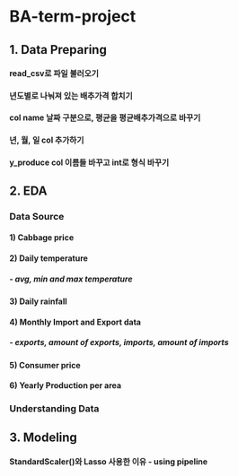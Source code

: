 # BA-term-project
## 1. Data Preparing
#### read_csv로 파일 불러오기
#### 년도별로 나눠져 있는 배추가격 합치기
#### col name 날짜 구분으로, 평균을 평균배추가격으로 바꾸기
#### 년, 월, 일 col 추가하기
#### y_produce col 이름들 바꾸고 int로 형식 바꾸기
 

## 2. EDA
### Data Source
#### 1) Cabbage price
#### 2) Daily temperature 
#####  - avg, min and max temperature
#### 3) Daily rainfall
#### 4) Monthly Import and Export data
#####  - exports, amount of exports, imports, amount of imports
#### 5) Consumer price
#### 6) Yearly Production per area
### Understanding Data

## 3. Modeling
#### StandardScaler()와 Lasso 사용한 이유 - using pipeline



